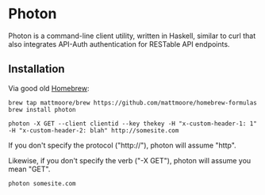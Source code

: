 # Photon

Photon is a command-line client utility, written in Haskell, similar to curl that also integrates API-Auth authentication for RESTable API endpoints.

## Installation

Via good old [Homebrew](https://brew.sh):

```shell
brew tap mattmoore/brew https://github.com/mattmoore/homebrew-formulas
brew install photon
```

```shell
photon -X GET --client clientid --key thekey -H "x-custom-header-1: 1" -H "x-custom-header-2: blah" http://somesite.com
```

If you don't specify the protocol ("http://"), photon will assume "http".

Likewise, if you don't specify the verb ("-X GET"), photon will assume you mean "GET".

```shell
photon somesite.com
```
